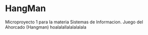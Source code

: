 # HangMan
Microproyecto 1 para la materia Sistemas de Informacion. Juego del Ahorcado (Hangman)
hoalalallalalalalala